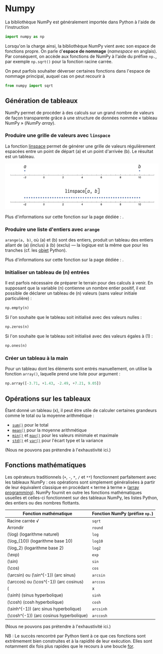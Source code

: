 # Numpy

La bibliothèque NumPy est généralement importée dans Python à l'aide de l'instruction

```Python
import numpy as np
```

Lorsqu'on la charge ainsi, la bibliothèque NumPy vient avec son espace de fonctions propre. On parle d'**espace de nommage** (*namespace* en anglais). Par conséquent, on accède aux fonctions de NumPy à l'aide du préfixe `np.`, par exemple `np.sqrt()` pour la fonction racine carrée.

On peut parfois souhaiter déverser certaines fonctions dans l'espace de nommage principal, auquel cas on peut recourir à

```Python
from numpy import sqrt
```

## Génération de tableaux

NumPy permet de procéder à des calculs sur un grand nombre de valeurs de façon transparente grâce à une structure de données nommée « tableau NumPy » (*NumPy array*).

### Produire une grille de valeurs avec `linspace`

La fonction [linspace](fonction_np_linspace.html) permet de générer une grille de valeurs régulièrement espacées entre un point de départ \(a\) et un point d'arrivée \(b\). Le résultat est un tableau.

![](assets/fig_np_linspace.png)

Plus d'informations sur cette fonction sur la page dédiée : [](fonction_np_linspace.html).

### Produire une liste d'entiers avec `arange`

`arange(a, b)`, où \(a\) et \(b\) sont des entiers, produit un tableau des entiers allant de \(a\) (inclus) à \(b\) (exclu) — la logique est la même que pour les tranches (cf. les [objet](objet.html) Python).

Plus d'informations sur cette fonction sur la page dédiée : [](fonction_np_arange.html).

### Initialiser un tableau de \(n\) entrées

Il est parfois nécessaire de préparer le terrain pour des calculs à venir. En supposant que la variable \(n\) contienne un nombre entier positif, il est possible de déclarer un tableau de \(n\) valeurs (sans valeur initiale particulière) :

```Python
np.empty(n)
```

Si l'on souhaite que le tableau soit initialisé avec des valeurs nulles :

```Python
np.zeros(n)
```

Si l'on souhaite que le tableau soit initialisé avec des valeurs égales à \(1\) :

```Python
np.ones(n)
```

### Créer un tableau à la main

Pour un tableau dont les éléments sont entrés manuellement, on utilise la fonction `array()`, laquelle prend une liste pour argument :

```Python
np.array([-3.71, +1.43, -2.49, +7.21, 9.05])
```

## Opérations sur les tableaux

Étant donné un tableau \(x\), il peut être utile de calculer certaines grandeurs comme le total ou la moyenne arithmétique :

* [`sum()`](fonction_np_sum) pour le total
* [`mean()`](fonction_np_mean) pour la moyenne arithmétique
* [`min()`](fonction_np_min_max#min) et [`max()`](fonction_np_min_max#max) pour les valeurs minimale et maximale
* [`std()`](fonction_np_var_std#std) et [`var()`](fonction_np_var_std#var) pour l'écart type et la variance

(Nous ne pouvons pas prétendre à l'exhaustivité ici.)

<!-- TODO boolean subsetting, exemple donné dans graphiques.md x[x > 1] -->

## Fonctions mathématiques

Les opérateurs traditionnels (`+`, `-`, `*`, `/` et `**`) fonctionnent parfaitement avec les tableaux NumPy : ces opérations sont simplement généralisées à partir de leur équivalent classique en procédant « terme à terme » ([array programming](https://en.wikipedia.org/wiki/Array_programming)). NumPy fournit en outre les fonctions mathématiques usuelles et celles-ci fonctionnent sur des tableaux NumPy, les listes Python, des entiers ou des nombres flottants.

| Fonction mathématique	| Fonction NumPy (préfixe `np.`) |
|-----------------------|--------------------------------|
| Racine carrée √       | `sqrt`                         |
| Arrondir              | `round`                        |
| \(\log\) (logarithme naturel) | `log`                  |
| \(\log_{10}\) (logarithme base 10) | `log10`           |
| \(\log_2\) (logarithme base 2) | `log2`                |
| \(\exp\)              | `exp`                          |
| \(\sin\)              | `sin`                          |
| \(\cos\)              | `cos`                          |
| \(\arcsin\) ou \(\sin^{-1}\) (arc sinus) | `arcsin`    |
| \(\arccos\) ou \(\cos^{-1}\) (arc cosinus) | `arccos`  |
| \(| x |\) (valeur absolue) | `abs`                     |
| \(\sinh\) (sinus hyperbolique) | `sinh`                |
| \(\cosh\) (cosh hyperbolique) | `cosh`                 |
| \(\sinh^{-1}\) (arc sinus hyperbolique) | `arcsinh`    |
| \(\cosh^{-1}\) (arc cosinus hyperbolique)	| `arccosh`  |

(Nous ne pouvons pas prétendre à l'exhaustivité ici.)

NB : Le succès rencontré par Python tient à ce que ces fonctions sont extrêmement bien construites et à la rapidité de leur exécution. Elles sont notamment dix fois plus rapides que le recours à une boucle [for](for).
